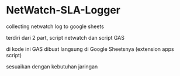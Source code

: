 # NetWatch-SLA-Logger
collecting netwatch log to google sheets

terdiri dari 2 part, script netwatch dan script GAS

di kode ini GAS dibuat langsung di Google Sheetsnya (extension apps script)

sesuaikan dengan kebutuhan jaringan
